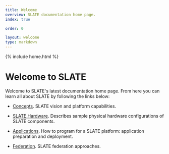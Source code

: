 ```yaml
---
title: Welcome
overview: SLATE documentation home page.
index: true

order: 0

layout: welcome
type: markdown
---
```

{% include home.html %}

# Welcome to SLATE 

Welcome to SLATE's latest documentation home page. From here you can learn all about SLATE by following
the links below:

- [Concepts]({{home}}/docs/concepts/). SLATE vision and platform capabilities.

- [SLATE Hardware]({{home}}/docs/slate-hardware/). Describes sample physical hardware configurations of SLATE components.

- [Applications]({{home}}/docs/applications/). How to program for a SLATE platform: application preparation and deployment.

- [Federation]({{home}}/docs/federation/). SLATE federation approaches.
